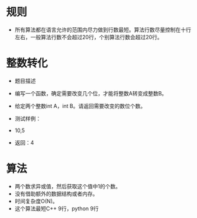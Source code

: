 # 规则

 - 所有算法都在语言允许的范围内尽力做到行数最短。算法行数尽量控制在十行左右，一般算法行数不会超过20行，个别算法行数会超过20行。


# 整数转化
 - 题目描述
 - 编写一个函数，确定需要改变几个位，才能将整数A转变成整数B。

 - 给定两个整数int A，int B。请返回需要改变的数位个数。

 - 测试样例：
 - 10,5
 - 返回：4


# 算法
 - 两个数求异或值，然后获取这个值中1的个数。
 - 没有借助额外的数据结构或者内存。
 - 时间复杂度O(N)。
 - 这个算法最短C++ 9行，python 9行